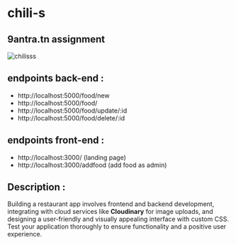 # chili-s
## 9antra.tn assignment

![chilisss](https://github.com/chediamdouni/chili-s/assets/62970323/5fcc3346-4407-448f-8d4c-95ef7c90cf30)

## endpoints back-end : 
- http://localhost:5000/food/new
- http://localhost:5000/food/
- http://localhost:5000/food/update/:id
- http://localhost:5000/food/delete/:id
## endpoints front-end :
- http://localhost:3000/ (landing page) 
- http://localhost:3000/addfood (add food as admin)

## Description : 
Building a restaurant app involves frontend and backend development, integrating with cloud services like **Cloudinary** for image uploads,
and designing a user-friendly and visually appealing interface with custom CSS. 
Test your application thoroughly to ensure functionality and a positive user experience.
